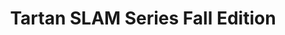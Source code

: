 ---
layout: page
title: Tartan SLAM Series Fall Edition
description: Fall 2021 interactive series of talks, tutorials, and learning on SLAM.
img: assets/img/service/TSS_Fall_Edition.png
redirect: https://theairlab.org/tartanslamseries2/
importance: 3
---
